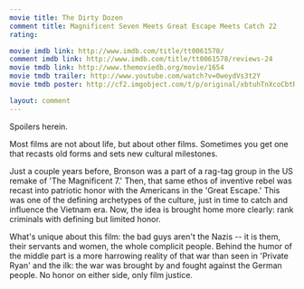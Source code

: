 ```yaml
---
movie title: The Dirty Dozen
comment title: Magnificent Seven Meets Great Escape Meets Catch 22
rating: 

movie imdb link: http://www.imdb.com/title/tt0061578/
comment imdb link: http://www.imdb.com/title/tt0061578/reviews-24
movie tmdb link: http://www.themoviedb.org/movie/1654
movie tmdb trailer: http://www.youtube.com/watch?v=0weydVs3t2Y
movie tmdb poster: http://cf2.imgobject.com/t/p/original/xbtuhTnXcoCbtRdfJp3xYx5TRKq.jpg

layout: comment
---
```


Spoilers herein.

Most films are not about life, but about other films. Sometimes you get one that recasts old forms and sets new cultural milestones.

Just a couple years before, Bronson was a part of a rag-tag group in the US remake of 'The Magnificent 7.' Then, that same ethos of inventive rebel was recast into patriotic honor with the Americans in the 'Great Escape.' This was one of the defining archetypes of the culture, just in time to catch and influence the Vietnam era. Now, the idea is brought home more clearly: rank criminals with defining but limited honor.

What's unique about this film: the bad guys aren't the Nazis -- it is them, their servants and women, the whole complicit people. Behind the humor of the middle part is a more harrowing reality of that war than seen in 'Private Ryan' and the ilk: the war was brought by and fought against the German people. No honor on either side, only film justice.